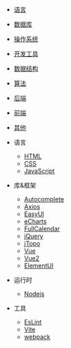 - [语言](/doc/language/home.md)
- [数据库](/doc/db/home.md)
- [操作系统](/doc/os/home.md)
- [开发工具](/doc/tool/home.md)
- [数据结构](/doc/structure/home.md)
- [算法](/doc/algo/home.md)
- [后端](/doc/blib/home.md)
- [前端](/doc/flib/home.md)
- [其他](/doc/other/home.md)

- 语言
    - [HTML](/doc/front/HTML.md)
    - [CSS](/doc/front/CSS.md)
    - [JavaScript](/doc/front/JavaScript.md)
- 库&框架
    - [Autocomplete](/doc/front/Autocomplete.md)
    - [Axios](/doc/front/Axios.md)
    - [EasyUI](/doc/front/EasyUI.md)
    - [eCharts](/doc/front/eCharts.md)
    - [FullCalendar](/doc/front/FullCalendar.md)
    - [jQuery](/doc/front/jQuery.md)
    - [jTopo](/doc/front/jTopo.md)
    - [Vue](/doc/front/Vue.md)
    - [Vue2](/doc/front/Vue2.md)
    - [ElementUI](/doc/front/ElementUI.md)
- 运行时
    - [Nodejs](/doc/front/Nodejs.md)
- 工具
    - [EsLint](/doc/front/EsLint.md)
    - [Vite](/doc/front/vite.md)
    - [webpack](/doc/front/webpack.md)
